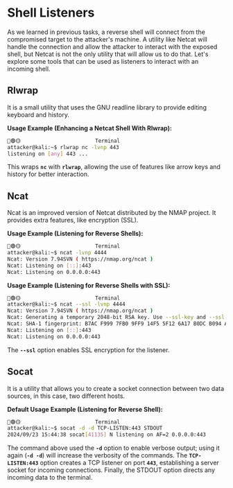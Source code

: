 # Shell Listeners
As we learned in previous tasks, a reverse shell will connect from the compromised target to the attacker's machine. A utility like Netcat will handle the connection and allow the attacker to interact with the exposed shell, but Netcat is not the only utility that will allow us to do that.
Let's explore some tools that can be used as listeners to interact with an incoming shell.

## Rlwrap

It is a small utility that uses the GNU readline library to provide editing keyboard and history.

**Usage Example (Enhancing a Netcat Shell With Rlwrap):**

```bash
🔴🟢🟡                        Terminal
attacker@kali:~$ rlwrap nc -lvnp 443
listening on [any] 443 ...
```
This wraps **`nc`** with **`rlwrap`**, allowing the use of features like arrow keys and history for better interaction.

## Ncat
Ncat is an improved version of Netcat distributed by the NMAP project. It provides extra features, like encryption (SSL).

**Usage Example (Listening for Reverse Shells):**

```bash
🔴🟢🟡                        Terminal
attacker@kali:~$ ncat -lvnp 4444
Ncat: Version 7.94SVN ( https://nmap.org/ncat )
Ncat: Listening on [::]:443
Ncat: Listening on 0.0.0.0:443
```
**Usage Example (Listening for Reverse Shells with SSL):**

```bash
🔴🟢🟡                        Terminal
attacker@kali:~$ ncat --ssl -lvnp 4444
Ncat: Version 7.94SVN ( https://nmap.org/ncat )
Ncat: Generating a temporary 2048-bit RSA key. Use --ssl-key and --ssl-cert to use a permanent one.
Ncat: SHA-1 fingerprint: B7AC F999 7FB0 9FF9 14F5 5F12 6A17 B0DC B094 AB7F
Ncat: Listening on [::]:443
Ncat: Listening on 0.0.0.0:443
```
The **`--ssl`** option enables SSL encryption for the listener.

## Socat
It is a utility that allows you to create a socket connection between two data sources, in this case, two different hosts.

**Default Usage Example (Listening for Reverse Shell):**

```bash
🔴🟢🟡                        Terminal
attacker@kali:~$ socat -d -d TCP-LISTEN:443 STDOUT
2024/09/23 15:44:38 socat[41135] N listening on AF=2 0.0.0.0:443
```
The command above used the **`-d`** option to enable verbose output; using it again (**`-d -d`**) will increase the verbosity of the commands. The **`TCP-LISTEN:443`** option creates a TCP listener on port **`443`**, establishing a server socket for incoming connections. Finally, the STDOUT option directs any incoming data to the terminal.
